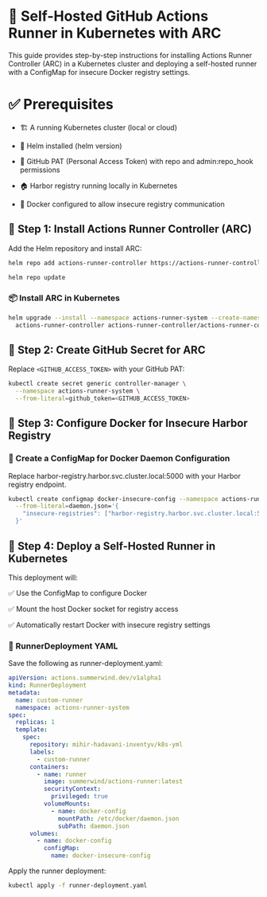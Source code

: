 # 🚀 Self-Hosted GitHub Actions Runner in Kubernetes with ARC

This guide provides step-by-step instructions for installing Actions Runner Controller (ARC) in a Kubernetes cluster and deploying a self-hosted runner with a ConfigMap for insecure Docker registry settings.


# ✅ Prerequisites

- 🏗 A running Kubernetes cluster (local or cloud)
- 🔧 Helm installed (helm version)
- 🔑 GitHub PAT (Personal Access Token) with repo and admin:repo_hook permissions
- 🏠 Harbor registry running locally in Kubernetes

- 🐳 Docker configured to allow insecure registry communication


## 🔹 Step 1: Install Actions Runner Controller (ARC)

Add the Helm repository and install ARC:
```sh
helm repo add actions-runner-controller https://actions-runner-controller.github.io/actions-runner-controller

helm repo update
```

### 📦 Install ARC in Kubernetes

```sh
helm upgrade --install --namespace actions-runner-system --create-namespace \
  actions-runner-controller actions-runner-controller/actions-runner-controller
```

## 🔹 Step 2: Create GitHub Secret for ARC

Replace ``<GITHUB_ACCESS_TOKEN>`` with your GitHub PAT:

```sh
kubectl create secret generic controller-manager \
  --namespace actions-runner-system \
  --from-literal=github_token=<GITHUB_ACCESS_TOKEN>
```

## 🔹 Step 3: Configure Docker for Insecure Harbor Registry

### 📝 Create a ConfigMap for Docker Daemon Configuration
Replace harbor-registry.harbor.svc.cluster.local:5000 with your Harbor registry endpoint.

```sh
kubectl create configmap docker-insecure-config --namespace actions-runner-system \
  --from-literal=daemon.json='{
    "insecure-registries": ["harbor-registry.harbor.svc.cluster.local:5000"]
  }'
```

## 🔹 Step 4: Deploy a Self-Hosted Runner in Kubernetes

This deployment will:

✅ Use the ConfigMap to configure Docker

✅ Mount the host Docker socket for registry access

✅ Automatically restart Docker with insecure registry settings

### 📜 RunnerDeployment YAML
Save the following as runner-deployment.yaml:
```yml
apiVersion: actions.summerwind.dev/v1alpha1
kind: RunnerDeployment
metadata:
  name: custom-runner
  namespace: actions-runner-system
spec:
  replicas: 1
  template:
    spec:
      repository: mihir-hadavani-inventyv/k8s-yml
      labels:
        - custom-runner
      containers:
        - name: runner
          image: summerwind/actions-runner:latest
          securityContext:
            privileged: true
          volumeMounts:
            - name: docker-config
              mountPath: /etc/docker/daemon.json
              subPath: daemon.json
      volumes:
        - name: docker-config
          configMap:
            name: docker-insecure-config
```

Apply the runner deployment:

```sh 
kubectl apply -f runner-deployment.yaml
```